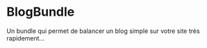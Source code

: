 BlogBundle
==========

Un bundle qui permet de balancer un blog simple sur votre site très rapidement...